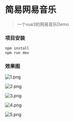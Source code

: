 # 简易网易音乐

> 一个vue3的网易音乐Demo

### 项目安装

``` bash
npm install
npm run dev
```

### 效果图
![1.png](https://github.com/ShiWewe/vue3-music/screenshots/1.png)

![2.png](https://github.com/ShiWewe/vue3-music/screenshots/2.png)

![3.png](https://github.com/ShiWewe/vue3-music/screenshots/3.png)

![4.png](https://github.com/ShiWewe/vue3-music/screenshots/4.png)

![5.png](https://github.com/ShiWewe/vue3-music/screenshots/5.png)